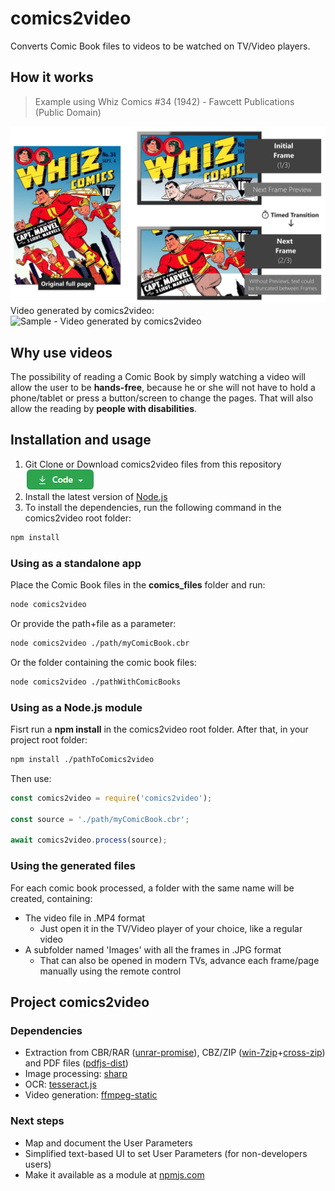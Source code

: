 # comics2video
Converts Comic Book files to videos to be watched on TV/Video players.

## How it works
> Example using Whiz Comics #34 (1942) - Fawcett Publications (Public Domain)

![How comics2video works](./docs/images/comics2video.jpg)
Video generated by comics2video:
![Sample - Video generated by comics2video](./docs/images/comics2video.gif)

## Why use videos
The possibility of reading a Comic Book by simply watching a video will allow the user to be **hands-free**, because he or she will not have to hold a phone/tablet or press a button/screen to change the pages.
That will also allow the reading by **people with disabilities**.

## Installation and usage
1. Git Clone or Download comics2video files from this repository ![Clone or download code](./docs/images/code.png)
2. Install the latest version of [Node.js](https://nodejs.org/en/download)
3. To install the dependencies, run the following command in the comics2video root folder:

```sh
npm install
```
### Using as a standalone app
Place the Comic Book files in the **comics_files** folder and run:
```sh
node comics2video
```

Or provide the path+file as a parameter:
```sh
node comics2video ./path/myComicBook.cbr
```

Or the folder containing the comic book files:
```sh
node comics2video ./pathWithComicBooks
```

### Using as a Node.js module
Fisrt run a **npm install** in the comics2video root folder. After that, in your project root folder:
```sh
npm install ./pathToComics2video
```
Then use:
```javascript
const comics2video = require('comics2video');

const source = './path/myComicBook.cbr';

await comics2video.process(source);
```

### Using the generated files
For each comic book processed, a folder with the same name will be created, containing:
- The video file in .MP4 format
	- Just open it in the TV/Video player of your choice, like a regular video
- A subfolder named 'Images' with all the frames in .JPG format
	- That can also be opened in modern TVs, advance each frame/page manually using the remote control

## Project comics2video

### Dependencies
- Extraction from CBR/RAR ([unrar-promise](https://www.npmjs.com/package/unrar-promise)), CBZ/ZIP ([win-7zip](https://www.npmjs.com/package/win-7zip)+[cross-zip](https://www.npmjs.com/package/cross-unzip)) and PDF files ([pdfjs-dist](https://www.npmjs.com/package/pdfjs-dist))
- Image processing: [sharp](https://www.npmjs.com/package/sharp)
- OCR: [tesseract.js](https://www.npmjs.com/package/tesseract.js)
- Video generation: [ffmpeg-static](ffmpeg-static)

### Next steps
- Map and document the User Parameters
- Simplified text-based UI to set User Parameters (for non-developers users)
- Make it available as a module at [npmjs.com](https://www.npmjs.com)